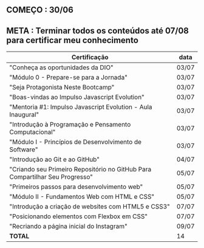 ## COMEÇO : 30/06 
## META : Terminar todos os conteúdos até 07/08 para certificar meu conhecimento

|                            Certificação                                     |  data  |
|-----------------------------------------------------------------------------|--------|
| "Conheça as oportunidades da DIO"                                           | 03/07  |
| "Módulo 0 - Prepare-se para a Jornada"                                      | 03/07  |
| "Seja Protagonista Neste Bootcamp"                                          | 03/07  |
| "Boas-vindas ao Impulso Javascript Evolution"                               | 03/07  |
| "Mentoria #1: Impulso Javascript Evolution - Aula Inaugural"                | 03/07  |
| "Introdução à Programação e Pensamento Computacional"                       | 03/07  |
| "Módulo I - Princípios de Desenvolvimento de Software"                      | 03/07  |
| "Introdução ao Git e ao GitHub"                                             | 04/07  | 
| "Criando seu Primeiro Repositório no GitHub Para Compartilhar Seu Progresso"| 05/07  |
| "Primeiros passos para desenvolvimento web"                                 | 05/07  |
| "Módulo II - Fundamentos Web com HTML e CSS"                                | 05/07  |
| "Introdução a criação de websites com HTML5 e CSS3"                         | 07/07  |
| "Posicionando elementos com Flexbox em CSS"                                 | 07/07  |
| "Recriando a página inicial do Instagram"                                   | 09/07  |
|                               **TOTAL**                                     |  14    |
